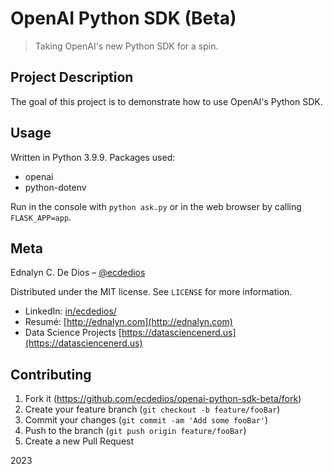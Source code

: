 # OpenAI Python SDK (Beta)

> Taking OpenAI's new Python SDK for a spin.

## Project Description

The goal of this project is to demonstrate how to use OpenAI's Python SDK.

## Usage

Written in Python 3.9.9. Packages used:

- openai
- python-dotenv

Run in the console with `python ask.py` or in the web browser by calling `FLASK_APP=app`.

## Meta

Ednalyn C. De Dios – [@ecdedios](https://github.com/ecdedios)

Distributed under the MIT license. See `LICENSE` for more information.

- LinkedIn: [in/ecdedios/](https://www.linkedin.com/in/ecdedios/)
- Resumé: [http://ednalyn.com](http://ednalyn.com)
- Data Science Projects [https://datasciencenerd.us](https://datasciencenerd.us)

## Contributing

1. Fork it (<https://github.com/ecdedios/openai-python-sdk-beta/fork>)
2. Create your feature branch (`git checkout -b feature/fooBar`)
3. Commit your changes (`git commit -am 'Add some fooBar'`)
4. Push to the branch (`git push origin feature/fooBar`)
5. Create a new Pull Request

2023
